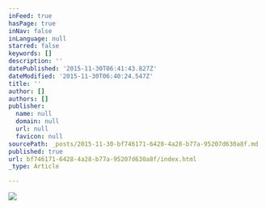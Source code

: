 ```yaml
---
inFeed: true
hasPage: true
inNav: false
inLanguage: null
starred: false
keywords: []
description: ''
datePublished: '2015-11-30T06:41:43.827Z'
dateModified: '2015-11-30T06:40:24.547Z'
title: ''
author: []
authors: []
publisher:
  name: null
  domain: null
  url: null
  favicon: null
sourcePath: _posts/2015-11-30-bf746171-6428-4a28-b77a-95207d630a8f.md
published: true
url: bf746171-6428-4a28-b77a-95207d630a8f/index.html
_type: Article

---
```

![](https://the-grid-user-content.s3-us-west-2.amazonaws.com/7b2c62e3-55ac-481b-80ac-c7fd3785863d.JPG)